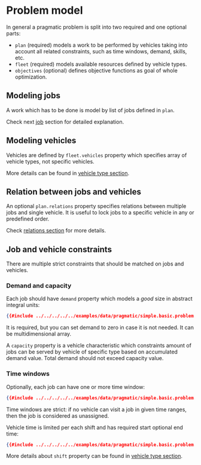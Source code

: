 # Problem model 

In general a pragmatic problem is split into two required and one optional parts:

* `plan` (required) models a work to be performed by vehicles taking into account all related constraints, such as time windows,
  demand, skills, etc.
* `fleet` (required) models available resources defined by vehicle types.
* `objectives` (optional) defines objective functions as goal of whole optimization.


## Modeling jobs

A work which has to be done is model by list of jobs defined in `plan`.

Check next [job](./jobs.md) section for detailed explanation.

## Modeling vehicles

Vehicles are defined by `fleet.vehicles` property which specifies array of vehicle types, not specific vehicles.
 
More details can be found in [vehicle type section](vehicles.md).


## Relation between jobs and vehicles

An optional `plan.relations` property specifies relations between multiple jobs and single vehicle. It is useful to
lock jobs to a specific vehicle in any or predefined order.
 
Check [relations section](./relations.md) for more details.


## Job and vehicle constraints

There are multiple strict constraints that should be matched on jobs and vehicles.

### Demand and capacity

Each job should have `demand` property which models a _good_ size in abstract integral units:

```json
{{#include ../../../../../examples/data/pragmatic/simple.basic.problem.json:27:29}}
```

It is required, but you can set demand to zero in case it is not needed. It can be multidimensional array.

A `capacity` property is a vehicle characteristic which constraints amount of jobs can be served by vehicle of specific
type based on accumulated demand value. Total demand should not exceed capacity value.

### Time windows

Optionally, each job can have one or more time window:

```json
{{#include ../../../../../examples/data/pragmatic/simple.basic.problem.json:15:24}}
```

Time windows are strict: if no vehicle can visit a job in given time ranges, then the job is considered as unassigned. 

Vehicle time is limited per each shift and has required start optional end time:

```json
{{#include ../../../../../examples/data/pragmatic/simple.basic.problem.json:114:127}}
```

More details about `shift` property can be found in [vehicle type section](vehicles.md).

